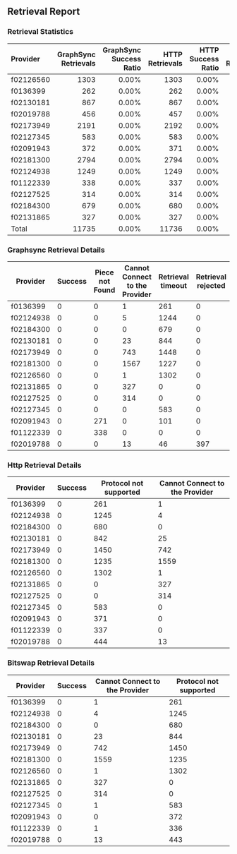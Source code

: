 ## Retrieval Report
### Retrieval Statistics
| Provider  | GraphSync Retrievals | GraphSync Success Ratio | HTTP Retrievals | HTTP Success Ratio | Bitswap Retrievals | Bitswap Success Ratio |
| :-------- | -------------------: | ----------------------: | --------------: | -----------------: | -----------------: | --------------------: |
| f02126560 |                 1303 |                   0.00% |            1303 |              0.00% |               1303 |                 0.00% |
| f0136399  |                  262 |                   0.00% |             262 |              0.00% |                262 |                 0.00% |
| f02130181 |                  867 |                   0.00% |             867 |              0.00% |                867 |                 0.00% |
| f02019788 |                  456 |                   0.00% |             457 |              0.00% |                456 |                 0.00% |
| f02173949 |                 2191 |                   0.00% |            2192 |              0.00% |               2192 |                 0.00% |
| f02127345 |                  583 |                   0.00% |             583 |              0.00% |                584 |                 0.00% |
| f02091943 |                  372 |                   0.00% |             371 |              0.00% |                372 |                 0.00% |
| f02181300 |                 2794 |                   0.00% |            2794 |              0.00% |               2794 |                 0.00% |
| f02124938 |                 1249 |                   0.00% |            1249 |              0.00% |               1249 |                 0.00% |
| f01122339 |                  338 |                   0.00% |             337 |              0.00% |                337 |                 0.00% |
| f02127525 |                  314 |                   0.00% |             314 |              0.00% |                314 |                 0.00% |
| f02184300 |                  679 |                   0.00% |             680 |              0.00% |                680 |                 0.00% |
| f02131865 |                  327 |                   0.00% |             327 |              0.00% |                327 |                 0.00% |
| Total     |                11735 |                   0.00% |           11736 |              0.00% |              11737 |                 0.00% |

### Graphsync Retrieval Details
| Provider  | Success | Piece not Found | Cannot Connect to the Provider | Retrieval timeout | Retrieval rejected |
| --------- | ------- | --------------- | ------------------------------ | ----------------- | ------------------ |
| f0136399  | 0       | 0               | 1                              | 261               | 0                  |
| f02124938 | 0       | 0               | 5                              | 1244              | 0                  |
| f02184300 | 0       | 0               | 0                              | 679               | 0                  |
| f02130181 | 0       | 0               | 23                             | 844               | 0                  |
| f02173949 | 0       | 0               | 743                            | 1448              | 0                  |
| f02181300 | 0       | 0               | 1567                           | 1227              | 0                  |
| f02126560 | 0       | 0               | 1                              | 1302              | 0                  |
| f02131865 | 0       | 0               | 327                            | 0                 | 0                  |
| f02127525 | 0       | 0               | 314                            | 0                 | 0                  |
| f02127345 | 0       | 0               | 0                              | 583               | 0                  |
| f02091943 | 0       | 271             | 0                              | 101               | 0                  |
| f01122339 | 0       | 338             | 0                              | 0                 | 0                  |
| f02019788 | 0       | 0               | 13                             | 46                | 397                |

### Http Retrieval Details
| Provider  | Success | Protocol not supported | Cannot Connect to the Provider |
| --------- | ------- | ---------------------- | ------------------------------ |
| f0136399  | 0       | 261                    | 1                              |
| f02124938 | 0       | 1245                   | 4                              |
| f02184300 | 0       | 680                    | 0                              |
| f02130181 | 0       | 842                    | 25                             |
| f02173949 | 0       | 1450                   | 742                            |
| f02181300 | 0       | 1235                   | 1559                           |
| f02126560 | 0       | 1302                   | 1                              |
| f02131865 | 0       | 0                      | 327                            |
| f02127525 | 0       | 0                      | 314                            |
| f02127345 | 0       | 583                    | 0                              |
| f02091943 | 0       | 371                    | 0                              |
| f01122339 | 0       | 337                    | 0                              |
| f02019788 | 0       | 444                    | 13                             |

### Bitswap Retrieval Details
| Provider  | Success | Cannot Connect to the Provider | Protocol not supported |
| --------- | ------- | ------------------------------ | ---------------------- |
| f0136399  | 0       | 1                              | 261                    |
| f02124938 | 0       | 4                              | 1245                   |
| f02184300 | 0       | 0                              | 680                    |
| f02130181 | 0       | 23                             | 844                    |
| f02173949 | 0       | 742                            | 1450                   |
| f02181300 | 0       | 1559                           | 1235                   |
| f02126560 | 0       | 1                              | 1302                   |
| f02131865 | 0       | 327                            | 0                      |
| f02127525 | 0       | 314                            | 0                      |
| f02127345 | 0       | 1                              | 583                    |
| f02091943 | 0       | 0                              | 372                    |
| f01122339 | 0       | 1                              | 336                    |
| f02019788 | 0       | 13                             | 443                    |
